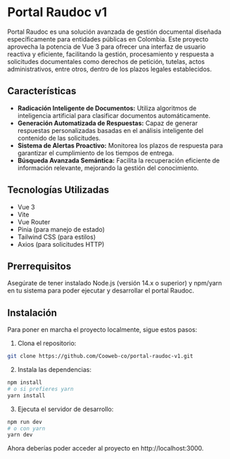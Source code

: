 # Portal Raudoc v1

Portal Raudoc es una solución avanzada de gestión documental diseñada específicamente para entidades públicas en Colombia. Este proyecto aprovecha la potencia de Vue 3 para ofrecer una interfaz de usuario reactiva y eficiente, facilitando la gestión, procesamiento y respuesta a solicitudes documentales como derechos de petición, tutelas, actos administrativos, entre otros, dentro de los plazos legales establecidos.

## Características

- **Radicación Inteligente de Documentos:** Utiliza algoritmos de inteligencia artificial para clasificar documentos automáticamente.
- **Generación Automatizada de Respuestas:** Capaz de generar respuestas personalizadas basadas en el análisis inteligente del contenido de las solicitudes.
- **Sistema de Alertas Proactivo:** Monitorea los plazos de respuesta para garantizar el cumplimiento de los tiempos de entrega.
- **Búsqueda Avanzada Semántica:** Facilita la recuperación eficiente de información relevante, mejorando la gestión del conocimiento.

## Tecnologías Utilizadas

- Vue 3
- Vite
- Vue Router
- Pinia (para manejo de estado)
- Tailwind CSS (para estilos)
- Axios (para solicitudes HTTP)

## Prerrequisitos

Asegúrate de tener instalado Node.js (versión 14.x o superior) y npm/yarn en tu sistema para poder ejecutar y desarrollar el portal Raudoc.

## Instalación

Para poner en marcha el proyecto localmente, sigue estos pasos:

1. Clona el repositorio:

```bash
git clone https://github.com/Cooweb-co/portal-raudoc-v1.git
```

2. Instala las dependencias:

```bash
npm install
# o si prefieres yarn
yarn install
```

3. Ejecuta el servidor de desarrollo:

```bash
npm run dev
# o con yarn
yarn dev
```

Ahora deberías poder acceder al proyecto en http://localhost:3000.

